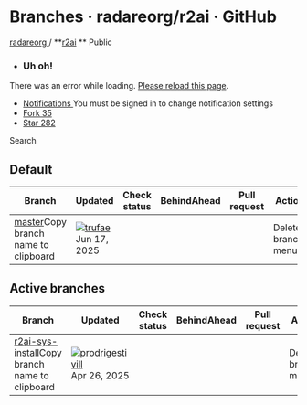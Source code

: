 # Branches · radareorg/r2ai · GitHub

[ radareorg ](/radareorg) / **[r2ai](/radareorg/r2ai) ** Public

  * ###  Uh oh! 

There was an error while loading. [Please reload this page]().

  * [ Notifications ](/login?return_to=%2Fradareorg%2Fr2ai) You must be signed in to change notification settings
  * [ Fork 35 ](/login?return_to=%2Fradareorg%2Fr2ai)
  * [ Star  282 ](/login?return_to=%2Fradareorg%2Fr2ai)

Search

## Default

Branch| Updated| Check status| BehindAhead| Pull request| Action menu  
---|---|---|---|---|---  
[master](/radareorg/r2ai)Copy branch name to clipboard| [![trufae](https://avatars.githubusercontent.com/u/6431515?s=32&v=4)](/trufae) Jun 17, 2025| | | | Delete branchBranch menu  
  
## Active branches

Branch| Updated| Check status| BehindAhead| Pull request| Action menu  
---|---|---|---|---|---  
[r2ai-sys-install](/radareorg/r2ai/tree/r2ai-sys-install)Copy branch name to clipboard| [![prodrigestivill](https://avatars.githubusercontent.com/u/1381592?s=32&v=4)](/prodrigestivill) Apr 26, 2025| | | | Delete branchBranch menu